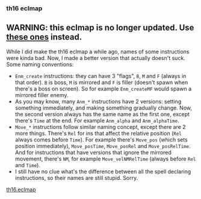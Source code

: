 ### th16 eclmap

## WARNING: this eclmap is no longer updated. Use [these ones](https://github.com/Priw8/eclmap) instead.

While I did make the th16 eclmap a while ago, names of some instructions were kinda bad. Now, I made a better version that actually doesn't suck. Some naming conventions:
- `Enm_create` instructions: they can have 3 "flags", `B`, `M` and `F` (always in that order). `B` is boss, `M` is mirrored and `F` is filler (doesn't spawn when there's a boss on screen). So for example `Enm_createMF` would spawn a mirrored filler enemy.
- As you may know, many `Anm_*` instructions have 2 versions: setting something immediately, and making something gradually change. Now, the second version always has the same name as the first one, except there's `Time` at the end. For example `Anm_alpha` and `Anm_alphaTime`.
- `Move_*` instructions follow similar naming concept, except there are 2 more things. There's `Rel` for ins that affect the relative position (`Rel` always comes before `Time`). For example there's `Move_pos` (which sets position immediately), `Move_posTime`, `Move_posRel` and `Move_posRelTime`. And for instructions that have versions that ignore the mirrored movement, there's `NM`, for example `Move_velNMRelTime` (always before `Rel` and `Time`).
- I still have no clue what's the difference between all the spell declaring instructions, so their names are still stupid. Sorry.

[th16.eclmap](/files/th16.eclmap)
